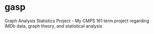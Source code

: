 # gasp
Graph Analysis Statistics Project - My CMPS 161 term project regarding IMDb data, graph theory, and statistical analysis
